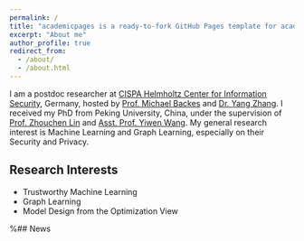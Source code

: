 ```yaml
---
permalink: /
title: "academicpages is a ready-to-fork GitHub Pages template for academic personal websites"
excerpt: "About me"
author_profile: true
redirect_from: 
  - /about/
  - /about.html
---
```


I am a postdoc researcher at [CISPA Helmholtz Center for Information Security](https://cispa.de/), Germany, hosted by [Prof. Michael Backes](https://cispa.de/en/about/director-page) and [Dr. Yang Zhang](https://yangzhangalmo.github.io/). I received my PhD from Peking University, China, under the supervision of [Prof. Zhouchen Lin](https://zhouchenlin.github.io/) and [Asst. Prof. Yiwen Wang](https://yisenwang.github.io/). My general research interest is Machine Learning and Graph Learning, especially on their Security and Privacy.

## Research Interests


- Trustworthy Machine Learning
- Graph Learning
- Model Design from the Optimization View

%## News

